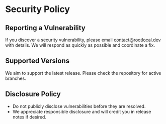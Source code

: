 # Security Policy

## Reporting a Vulnerability

If you discover a security vulnerability, please email <contact@rootlocal.dev> with details. We will respond as quickly as possible and coordinate a fix.

## Supported Versions

We aim to support the latest release. Please check the repository for active branches.

## Disclosure Policy

- Do not publicly disclose vulnerabilities before they are resolved.
- We appreciate responsible disclosure and will credit you in release notes if desired. 